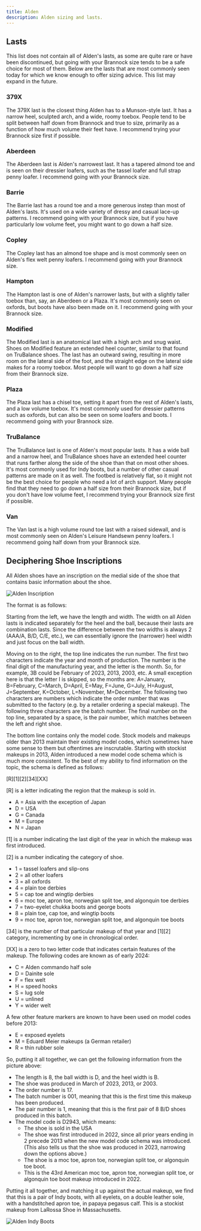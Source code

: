 ```yaml
---
title: Alden
description: Alden sizing and lasts.
---
```


## Lasts

This list does not contain all of Alden's lasts, as some are quite rare or have been discontinued, but going with your Brannock size tends to be a safe choice for most of them. Below are the lasts that are most commonly seen today for which we know enough to offer sizing advice. This list may expand in the future.

### 379X
The 379X last is the closest thing Alden has to a Munson-style last. It has a narrow heel, sculpted arch, and a wide, roomy toebox. People tend to be split between half down from Brannock and true to size, primarily as a function of how much volume their feet have. I recommend trying your Brannock size first if possible.

### Aberdeen
The Aberdeen last is Alden's narrowest last. It has a tapered almond toe and is seen on their dressier loafers, such as the tassel loafer and full strap penny loafer. I recommend going with your Brannock size.

### Barrie
The Barrie last has a round toe and a more generous instep than most of Alden's lasts. It's used on a wide variety of dressy and casual lace-up patterns. I recommend going with your Brannock size, but if you have particularly low volume feet, you might want to go down a half size.

### Copley
The Copley last has an almond toe shape and is most commonly seen on Alden's flex welt penny loafers. I recommend going with your Brannock size.

<!-- ### Grant -->

### Hampton
The Hampton last is one of Alden's narrower lasts, but with a slightly taller toebox than, say, an Aberdeen or a Plaza. It's most commonly seen on oxfords, but boots have also been made on it. I recommend going with your Brannock size.

<!-- ### Leydon -->

### Modified
The Modified last is an anatomical last with a high arch and snug waist. Shoes on Modified feature an extended heel counter, similar to that found on TruBalance shoes. The last has an outward swing, resulting in more room on the lateral side of the foot, and the straight edge on the lateral side makes for a roomy toebox.  Most people will want to go down a half size from their Brannock size.

<!-- ### Orleans -->

### Plaza
The Plaza last has a chisel toe, setting it apart from the rest of Alden's lasts, and a low volume toebox. It's most commonly used for dressier patterns such as oxfords, but can also be seen on some loafers and boots. I recommend going with your Brannock size.

<!-- ### Tremont -->

### TruBalance
The TruBalance last is one of Alden's most popular lasts. It has a wide ball and a narrow heel, and TruBalance shoes have an extended heel counter that runs farther along the side of the shoe than that on most other shoes. It's most commonly used for Indy boots, but a number of other casual patterns are made on it as well. The footbed is relatively flat, so it might not be the best choice for people who need a lot of arch support. Many people find that they need to go down a half size from their Brannock size, but if you don't have low volume feet, I recommend trying your Brannock size first if possible.

### Van
The Van last is a high volume round toe last with a raised sidewall, and is most commonly seen on Alden's Leisure Handsewn penny loafers. I recommend going half down from your Brannock size.



<!-- Uncommon Lasts

CDI
Classic

Elle

Kendal

M58
M75
Mitch

Snap
Stroller
Super D
Tom

TruDepth
TruFlare
TruForm
TruLine
TruSquare
TruTred
-->


## Deciphering Shoe Inscriptions

All Alden shoes have an inscription on the medial side of the shoe that contains basic information about the shoe. 

![Alden Inscription](../../../assets/makers/alden/alden-inscription.jpg)

The format is as follows:

Starting from the left, we have the length and width. The width on all Alden lasts is indicated separately for the heel and the ball, because their lasts are combination lasts. Since the difference between the two widths is always 2 (AAA/A, B/D, C/E, etc.), we can essentially ignore the (narrower) heel width and just focus on the ball width.

Moving on to the right, the top line indicates the run number. The first two characters indicate the year and month of production. The number is the final digit of the manufacturing year, and the letter is the month. So, for example, 3B could be February of 2023, 2013, 2003, etc. A small exception here is that the letter I is skipped, so the months are: A=January, B=February, C=March, D=April, E=May, F=June, G=July, H=August, J=September, K=October, L=November, M=December. The following two characters are numbers which indicate the order number that was submitted to the factory (e.g. by a retailer ordering a special makeup). The following three characters are the batch number. The final number on the top line, separated by a space, is the pair number, which matches between the left and right shoe.

The bottom line contains only the model code. Stock models and makeups older than 2013 maintain their existing model codes, which sometimes have some sense to them but oftentimes are inscrutable. Starting with stockist makeups in 2013, Alden introduced a new model code schema which is much more consistent. To the best of my ability to find information on the topic, the schema is defined as follows:

[R][1][2][34][XX]

[R] is a letter indicating the region that the makeup is sold in. 
  - A = Asia with the exception of Japan
  - D = USA
  - G = Canada
  - M = Europe
  - N = Japan

[1] is a number indicating the last digit of the year in which the makeup was first introduced.

[2] is a number indicating the category of shoe.
  - 1 = tassel loafers and slip-ons
  - 2 = all other loafers
  - 3 = all oxfords
  - 4 = plain toe derbies
  - 5 = cap toe and wingtip derbies
  - 6 = moc toe, apron toe, norwegian split toe, and algonquin toe derbies
  - 7 = two-eyelet chukka boots and george boots
  - 8 = plain toe, cap toe, and wingtip boots
  - 9 = moc toe, apron toe, norwegian split toe, and algonquin toe boots

[34] is the number of that particular makeup of that year and [1][2] category, incrementing by one in chronological order.

[XX] is a zero to two letter code that indicates certain features of the makeup. The following codes are known as of early 2024:
  - C = Alden commando half sole
  - D = Dainite sole
  - F = flex welt
  - H = speed hooks
  - S = lug sole
  - U = unlined
  - Y = wider welt

A few other feature markers are known to have been used on model codes before 2013:
  - E = exposed eyelets
  - M = Eduard Meier makeups (a German retailer)
  - R = thin rubber sole

So, putting it all together, we can get the following information from the picture above:
 - The length is 8, the ball width is D, and the heel width is B.
 - The shoe was produced in March of 2023, 2013, or 2003.
 - The order number is 17.
 - The batch number is 001, meaning that this is the first time this makeup has been produced.
 - The pair number is 1, meaning that this is the first pair of 8 B/D shoes produced in this batch.
 - The model code is D2943, which means:
   - The shoe is sold in the USA
   - The shoe was first introduced in 2022, since all prior years ending in 2 precede 2013 when the new model code schema was introduced. (This also tells us that the shoe was produced in 2023, narrowing down the options above.)
   - The shoe is a moc toe, apron toe, norwegian split toe, or algonquin toe boot.
   - This is the 43rd American moc toe, apron toe, norwegian split toe, or algonquin toe boot makeup introduced in 2022.

Putting it all together, and matching it up against the actual makeup, we find that this is a pair of Indy boots, with all eyelets, on a double leather sole, with a handstitched apron toe, in papaya pegasus calf. This is a stockist makeup from LaRossa Shoe in Massachusetts.

![Alden Indy Boots](../../../assets/makers/alden/alden-indy-boots-d2943.jpg)